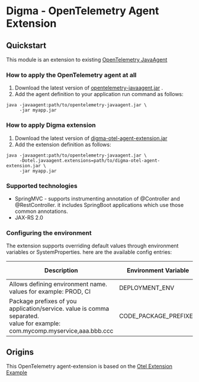 # Digma - OpenTelemetry Agent Extension

## Quickstart

This module is an extension to
existing [OpenTelemetry JavaAgent](https://github.com/open-telemetry/opentelemetry-java-instrumentation#getting-started)

### How to apply the OpenTelemetry agent at all

1. Download the latest version
   of [opentelemetry-javaagent.jar](https://github.com/open-telemetry/opentelemetry-java-instrumentation/releases/latest/download/opentelemetry-javaagent.jar)
   .
2. Add the agent definition to your application run command as follows:

```
java -javaagent:path/to/opentelemetry-javaagent.jar \
     -jar myapp.jar
```

### How to apply Digma extension

1. Download the latest version
   of [digma-otel-agent-extension.jar](https://github.com/digma-ai/otel-java-instrumentation/releases/latest)
2. Add the extension definition as follows:

```
java -javaagent:path/to/opentelemetry-javaagent.jar \
     -Dotel.javaagent.extensions=path/to/digma-otel-agent-extension.jar \
     -jar myapp.jar
```

### Supported technologies

- SpringMVC - supports instrumenting annotation of @Controller and @RestController.
  it includes SpringBoot applications which use those common annotations.
- JAX-RS 2.0

### Configuring the environment

The extension supports overriding default values through environment variables or SystemProperties.
here are the available config entries:

| Description                                                                                                                    | Environment Variable  | System Property       | default value        |
|--------------------------------------------------------------------------------------------------------------------------------|-----------------------|-----------------------|----------------------|
| Allows defining environment name. <br>values for example: PROD, CI                                                             | DEPLOYMENT_ENV        | DEPLOYMENT_ENV        | <my-hostname>[local] |
| Package prefixes of you application/service. value is comma separated. <br>value for example: com.mycomp.myservice,aaa.bbb.ccc | CODE_PACKAGE_PREFIXES | CODE_PACKAGE_PREFIXES | <empty>              |

## Origins

This OpenTelemetry agent-extension is based on
the [Otel Extension Example](https://github.com/open-telemetry/opentelemetry-java-instrumentation/tree/main/examples/extension)
